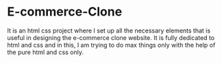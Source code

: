 # E-commerce-Clone
It is an html css project where I set up all the necessary elements that is useful in designing the e-commerce clone website.
It is fully dedicated to html and css and in this, I am trying to do max things only with the help of the pure html and css only.
